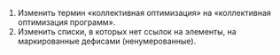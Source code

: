 1. Изменить термин «коллективная оптимизация» на «коллективная оптимизация программ».
2. Изменить списки, в которых нет ссылок на элементы, на маркированные дефисами (ненумерованные).
